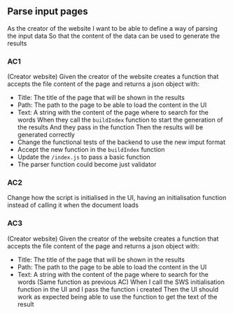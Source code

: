 ## Parse input pages
As the creator of the website
I want to be able to define a way of parsing the input data
So that the content of the data can be used to generate the results

### AC1
(Creator website)
Given the creator of the website creates a function that accepts the file content of the page and returns a json object with:
- Title: The title of the page that will be shown in the results
- Path: The path to the page to be able to load the content in the UI
- Text: A string with the content of the page where to search for the words
When they call the `buildIndex` function to start the generation of the results
And they pass in the function
Then the results will be generated correctly
- Change the functional tests of the backend to use the new imput format
- Accept the new function in the `buildIndex` function
- Update the `/index.js` to pass a basic function
- The parser function could become just validator

### AC2
Change how the script is initialised in the UI, having an initialisation function instead of calling it when the document loads

### AC3
(Creator website)
Given the creator of the website creates a function that accepts the file content of the page and returns a json object with:
- Title: The title of the page that will be shown in the results
- Path: The path to the page to be able to load the content in the UI
- Text: A string with the content of the page where to search for the words
(Same function as previous AC)
When I call the SWS initialisation function in the UI and I pass the function i created
Then the UI should work as expected being able to use the function to get the text of the result
